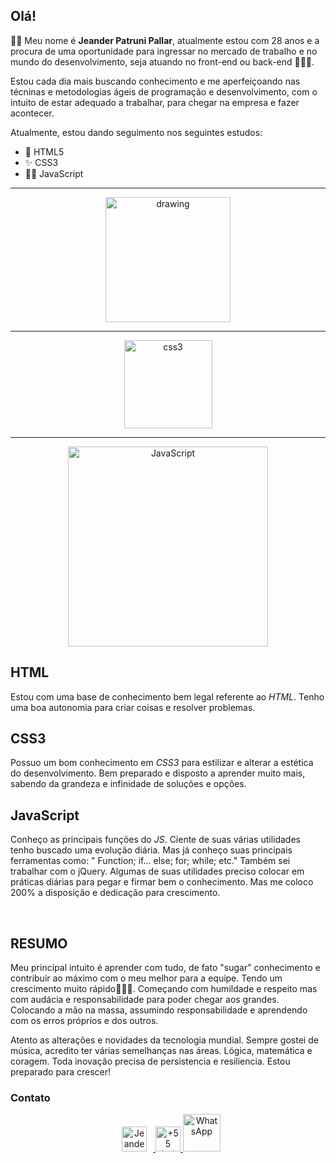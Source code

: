 ## Olá!

👨‍💻 Meu nome é **Jeander Patruni Pallar**, atualmente estou com 28 anos e a procura de uma oportunidade para ingressar no mercado de trabalho e no mundo do desenvolvimento, seja atuando no front-end ou back-end 🚀🚀🚀.

Estou cada dia mais buscando conhecimento e me aperfeiçoando nas técninas e metodologias ágeis de programação e desenvolvimento, com o intuito de estar adequado a trabalhar, para chegar na empresa e fazer acontecer.

Atualmente, estou dando seguimento nos seguintes estudos:

- 🦾 HTML5
- ✨ CSS3
- 🧑‍🚀 JavaScript

<hr/>

<p align="center">
  <img src="https://upload.wikimedia.org/wikipedia/commons/thumb/6/61/HTML5_logo_and_wordmark.svg/1200px-HTML5_logo_and_wordmark.svg.png" alt="drawing" width="200"/><hr>
</p>
<p align="center">
  <img src="https://logodownload.org/wp-content/uploads/2017/04/css-3-logo.png" alt="css3" width="141"/><hr>
</p>
<p align="center"> 
  <img src="https://marcas-logos.net/wp-content/uploads/2020/11/JavaScript-logo.png" alt="JavaScript" width="320"/>
</p>

<h2>HTML</h2>
<p>Estou com uma base de conhecimento bem legal referente ao <i>HTML</i>. 
  Tenho uma boa autonomia para criar coisas e resolver problemas.
</p>

<h2>CSS3</h2>
<p>Possuo um bom conhecimento em <i>CSS3</i> para estilizar e alterar a estética do desenvolvimento. 
  Bem preparado e disposto a aprender muito mais, sabendo da grandeza e infinidade de soluções e opções.
</p>

<h2>JavaScript</h2>
<p>Conheço as principais funções do <i>JS</i>.
  Ciente de suas várias utilidades tenho buscado uma evolução diária. Mas já conheço suas principais ferramentas como: " Function; if... else; for; while; etc."
  Também sei trabalhar com o jQuery.
  Algumas de suas utilidades preciso colocar em práticas diárias para pegar e firmar bem o conhecimento. Mas me coloco 200% a disposição e dedicação para crescimento.
</p>
<br>

<h2>RESUMO</h2>
<p>Meu principal intuito é aprender com tudo, de fato "sugar" conhecimento e contribuir ao máximo com o meu melhor para a equipe. Tendo um crescimento  muito rápido🦾🚀🚀.
  Começando com humildade e respeito mas com audácia e responsabilidade para poder chegar aos grandes. Colocando a mão na massa, assumindo responsabilidade e aprendendo com os erros próprios e dos outros.
</p>
<p>Atento as alterações e novidades da tecnologia mundial. Sempre gostei de música, acredito ter várias semelhanças nas áreas. Lógica, matemática e coragem. 
  Toda inovação precisa de persistencia e resiliencia. Estou preparado para crescer!
</p>
<h3>Contato</h3>
<p align="center">
  <a href="mailto:jeander.p.p@gmail.com" target="_blank">
    <img src="https://i.pinimg.com/564x/ee/c9/7f/eec97f7f050b0101897a0028a5bc1106.jpg" width="40" title="Jeander" hspace="10">
  </a>
  <a href="tel:+55 (41) 9 8899-5887" target="_blank">
    <img src="https://www.ilhacomprida.sp.leg.br/imagens/sitecmic/telefone.png" width="40" title="+55 (41) 9 8899-5887">
  </a>
      <a href="https://wa.me/message/V56OGQEXAG5BA1" target="_blank">
    <img src="https://i.pinimg.com/originals/68/51/2b/68512b9e63c14816b1b2828968066205.png" width="60" title="WhatsApp">
  <a>
</p>
